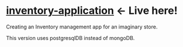 # <a href="https://wheat-quirky-cymbal.glitch.me">inventory-application</a> <- Live here!

Creating an Inventory management app for an imaginary store.

This version uses postgresqlDB instead of mongoDB.
